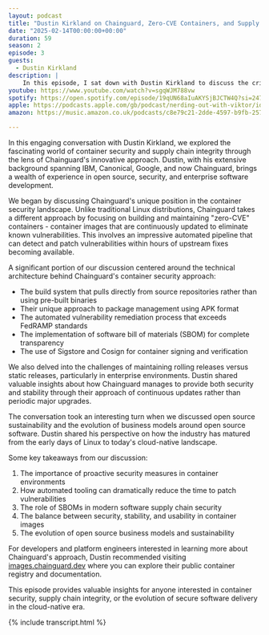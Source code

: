 ```yaml
---
layout: podcast
title: "Dustin Kirkland on Chainguard, Zero-CVE Containers, and Supply Chain Security"
date: "2025-02-14T00:00:00+00:00"
duration: 59
season: 2
episode: 3
guests:
  - Dustin Kirkland
description: |
    In this episode, I sat down with Dustin Kirkland to discuss the critical topic of supply chain security and the innovative work being done at Chainguard. We delved into the concept of zero-CVE containers, exploring how this approach is revolutionizing container security. Dustin shared insights on modern supply chain threats, the importance of software bill of materials (SBOM), and practical strategies for maintaining secure container environments. The conversation covered both the technical challenges and solutions in today's rapidly evolving security landscape.
youtube: https://www.youtube.com/watch?v=sgqWJM788vw
spotify: https://open.spotify.com/episode/19qUN68aIuAKYSjBJCTW4Q?si=247bea4328774323
apple: https://podcasts.apple.com/gb/podcast/nerding-out-with-viktor/id1722663295?i=1000692090204
amazon: https://music.amazon.co.uk/podcasts/c8e79c21-2dde-4597-b9fb-257ecbc2bf29/episodes/0291eedc-e19b-4f80-a130-1ac5b75f0420/nerding-out-with-viktor-dustin-kirkland-on-chainguard-zero-cve-containers-and-supply-chain-security

---
```


In this engaging conversation with Dustin Kirkland, we explored the fascinating world of container security and supply chain integrity through the lens of Chainguard's innovative approach. Dustin, with his extensive background spanning IBM, Canonical, Google, and now Chainguard, brings a wealth of experience in open source, security, and enterprise software development.

We began by discussing Chainguard's unique position in the container security landscape. Unlike traditional Linux distributions, Chainguard takes a different approach by focusing on building and maintaining "zero-CVE" containers - container images that are continuously updated to eliminate known vulnerabilities. This involves an impressive automated pipeline that can detect and patch vulnerabilities within hours of upstream fixes becoming available.

A significant portion of our discussion centered around the technical architecture behind Chainguard's container security approach:

- The build system that pulls directly from source repositories rather than using pre-built binaries
- Their unique approach to package management using APK format
- The automated vulnerability remediation process that exceeds FedRAMP standards
- The implementation of software bill of materials (SBOM) for complete transparency
- The use of Sigstore and Cosign for container signing and verification

We also delved into the challenges of maintaining rolling releases versus static releases, particularly in enterprise environments. Dustin shared valuable insights about how Chainguard manages to provide both security and stability through their approach of continuous updates rather than periodic major upgrades.

The conversation took an interesting turn when we discussed open source sustainability and the evolution of business models around open source software. Dustin shared his perspective on how the industry has matured from the early days of Linux to today's cloud-native landscape.

Some key takeaways from our discussion:

1. The importance of proactive security measures in container environments
2. How automated tooling can dramatically reduce the time to patch vulnerabilities
3. The role of SBOMs in modern software supply chain security
4. The balance between security, stability, and usability in container images
5. The evolution of open source business models and sustainability

For developers and platform engineers interested in learning more about Chainguard's approach, Dustin recommended visiting [images.chainguard.dev](https://images.chainguard.dev) where you can explore their public container registry and documentation.

This episode provides valuable insights for anyone interested in container security, supply chain integrity, or the evolution of secure software delivery in the cloud-native era.

{% include transcript.html %}
